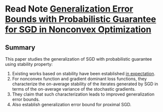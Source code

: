 # Read Note [Generalization Error Bounds with Probabilistic Guarantee for SGD in Nonconvex Optimization](https://arxiv.org/pdf/1802.06903.pdf)

## Summary
This paper studies the generalization of SGD with probabilistic guarantee using stability property:
1. Existing works based on stability have been established [in expectation](https://arxiv.org/pdf/1509.01240.pdf).
2. For nonconvex function and gradient dominant loss functions, they characterize the on-average stability of the iterates generated by SGD in terms of the on-average variance of the stochastic gradients.
3. They claim that such characterization leads to improved generalization error bounds.
4. Also establish generalization error bound for proximal SGD.
